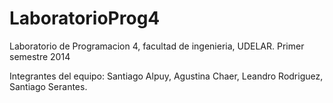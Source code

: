 # LaboratorioProg4
Laboratorio de Programacion 4, facultad de ingenieria, UDELAR. Primer semestre 2014

Integrantes del equipo: Santiago Alpuy, Agustina Chaer, Leandro Rodriguez, Santiago Serantes.
